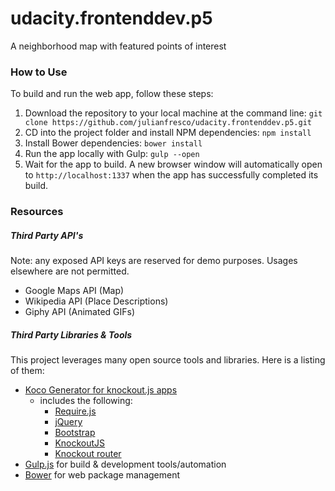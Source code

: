 # udacity.frontenddev.p5
A neighborhood map with featured points of interest

### How to Use

To build and run the web app, follow these steps:

1. Download the repository to your local machine at the command line: `git clone https://github.com/julianfresco/udacity.frontenddev.p5.git`
2. CD into the project folder and install NPM dependencies: `npm install`
3. Install Bower dependencies: `bower install`
4. Run the app locally with Gulp: `gulp --open`
5. Wait for the app to build. A new browser window will automatically open to `http://localhost:1337` when the app has successfully completed its build.



### Resources


##### Third Party API's

Note: any exposed API keys are reserved for demo purposes. Usages elsewhere are not permitted.

* Google Maps API (Map)
* Wikipedia API (Place Descriptions)
* Giphy API (Animated GIFs)


##### Third Party Libraries & Tools

This project leverages many open source tools and libraries. Here is a listing of them:

* [Koco Generator for knockout.js apps](https://github.com/cbcrc/generator-koco)
  * includes the following:
    - [Require.js](http://requirejs.org)
    - [jQuery](http://jquery.com/)
    - [Bootstrap](http://getbootstrap.com/)
    - [KnockoutJS](http://knockoutjs.com/)
    - [Knockout router](https://github.com/cbcrc/koco-router)
* [Gulp.js](http://gulpjs.com/) for build & development tools/automation
* [Bower](http://bower.io/) for web package management
